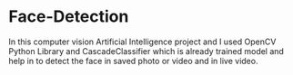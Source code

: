 # Face-Detection
In this computer vision Artificial Intelligence project and I used OpenCV Python Library and CascadeClassifier which is already trained model and help in to detect the face in saved photo or video and in live video.
